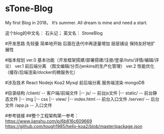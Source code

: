 # sTone-Blog
My first Blog in 2018， It‘s summer. All dream is mine and need a start.

这个blog的中文名： 石头记； 英文名： StoneBlog


#开发思路
先轻量 简单地开始 后面在迭代中再逐量增加 层层铺设 保持友好地扩展性

#版本规划
ver.0 基本功能（开发框架搭建/部署搭建/注册/登录/lists/详情/编辑/评论）
ver.1 前后端分离 （图文编辑/分页/jenkins的生产化管理）
ver.2 性能优化（缓存/后端渲染/docker的微服务化）

#涉及技术
React Nodejs Koa2 Mysql 
前后端分离  服务端渲染  mongoDB


#目录结构
/client/                    -- 客户端/前端文件
  |-- js/                   -- 前台js文件
  |-- static/               -- 前台静态文件
    |-- img
    |-- css
  |-- view/
    |-- index.html          -- 前台入口文件
/server/                    -- 后台文件
/app.js                     -- 入口文件


#参考链接
##整个工程架构第一参考：
https://www.jianshu.com/p/6b816c609669
https://github.com/tough1985/hello-koa2/blob/master/package.json
